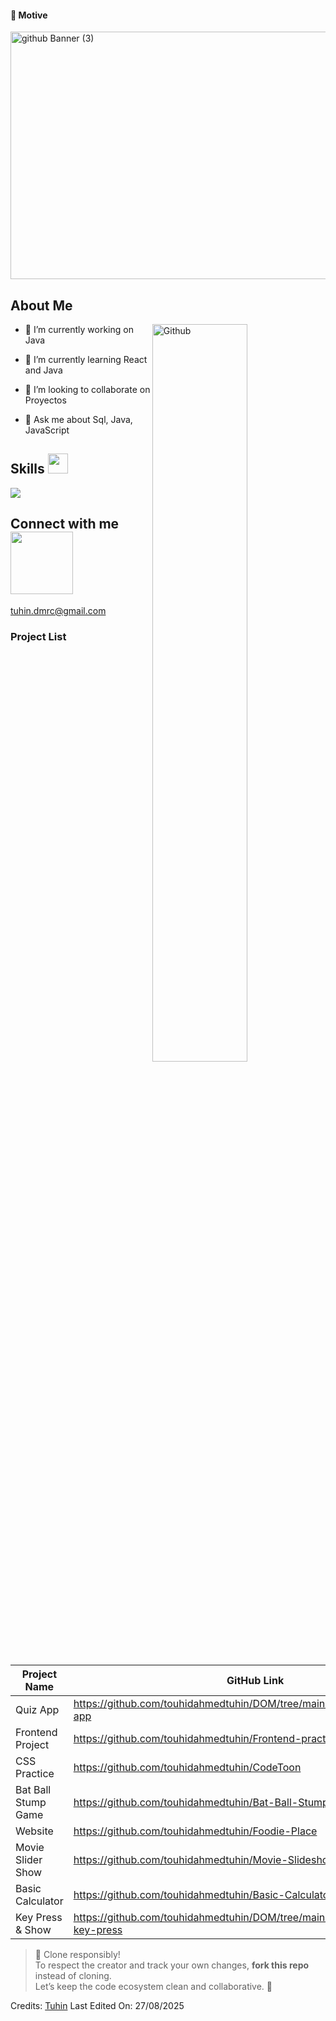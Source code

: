####  🎯 Motive

<img width="1584" height="396" alt="github Banner (3)" src="https://github.com/user-attachments/assets/19fa6e3a-3b18-4315-b43a-2b44ad203861" />

<h2>About Me </h2>
<img width="55%" align="right" alt="Github" src="https://raw.githubusercontent.com/onimur/.github/master/.resources/git-header.svg" />


- 🔭 I’m currently working on  Java
  
- 🌱 I’m currently learning React and  Java 
  
- 👯 I’m looking to collaborate on Proyectos
  
- 💬 Ask me about Sql, Java, JavaScript
  


<h2> Skills <img src = "https://media2.giphy.com/media/QssGEmpkyEOhBCb7e1/giphy.gif?cid=ecf05e47a0n3gi1bfqntqmob8g9aid1oyj2wr3ds3mg700bl&rid=giphy.gif" width = 32px> </h2>

<img src="https://skillicons.dev/icons?i=bash,js,css,html,react,tailwind,bootstrap,figma,git,github" />


<!-- This is extra code for future use -->
<!-- New banner -->
<!-- <img width="1584" height="396" alt="touhidahmedtuhin-skills" src="https://github.com/user-attachments/assets/0b4a6d19-9eba-4d53-95d4-d36092fdc134" /> -->
<!-- <img width="1584" height="396" alt="touhidahmedtuhin-skills (3)" src="https://github.com/user-attachments/assets/547bd366-2b34-4d55-a76d-4a47f2894cbf" /> -->
<!--<img src="https://skillicons.dev/icons?i=bash,js,css,html,react,tailwind,bootstrap,figma,git,github" /> -->
<!-- #### 🔨 Workspace
<img src="https://skillicons.dev/icons?i=idea,vscode" /> -->
<!-- <img width="1584" height="396" alt="touhidahmedtuhin-skills" src="https://github.com/user-attachments/assets/27b1aefc-87b1-405a-949a-2e2850b601b7" /> -->
<!-- This is the end of extra part -->

<h2> Connect with me <img src='https://raw.githubusercontent.com/ShahriarShafin/ShahriarShafin/main/Assets/handshake.gif' width="100px"> </h2> 
        <a href="https://mail.google.com/mail/?view=cm&fs=1&to=tuhin.dmrc@gmail.com" target="_blank" rel="noopener noreferrer">tuhin.dmrc@gmail.com</a> </br>



### Project List
| Project Name          | GitHub Link                          |
|-----------------------|--------------------------------------|
| Quiz App             | https://github.com/touhidahmedtuhin/DOM/tree/main/DOM/Projects/Quiz-app |
| Frontend Project      | https://github.com/touhidahmedtuhin/Frontend-practice-projects  |
| CSS Practice      | https://github.com/touhidahmedtuhin/CodeToon  |
| Bat Ball Stump Game      | https://github.com/touhidahmedtuhin/Bat-Ball-Stump-cricket-mini-game   |
| Website      | https://github.com/touhidahmedtuhin/Foodie-Place   |
| Movie Slider Show      | https://github.com/touhidahmedtuhin/Movie-Slideshow   |
| Basic Calculator   | https://github.com/touhidahmedtuhin/Basic-Calculator  |
| Key Press & Show | https://github.com/touhidahmedtuhin/DOM/tree/main/DOM/Projects/15mini-key-press |


> 🚀 Clone responsibly!  
> To respect the creator and track your own changes, **fork this repo** instead of cloning.  
> Let’s keep the code ecosystem clean and collaborative. 🌱

Credits: [Tuhin](https://github.com/touhidahmedtuhin)
Last Edited On: 27/08/2025

<!-- this a footer for future use 
<p align="center">
        <img src="https://raw.githubusercontent.com/mayhemantt/mayhemantt/Update/svg/Bottom.svg" alt="Github Stats" />
</p>
-->


